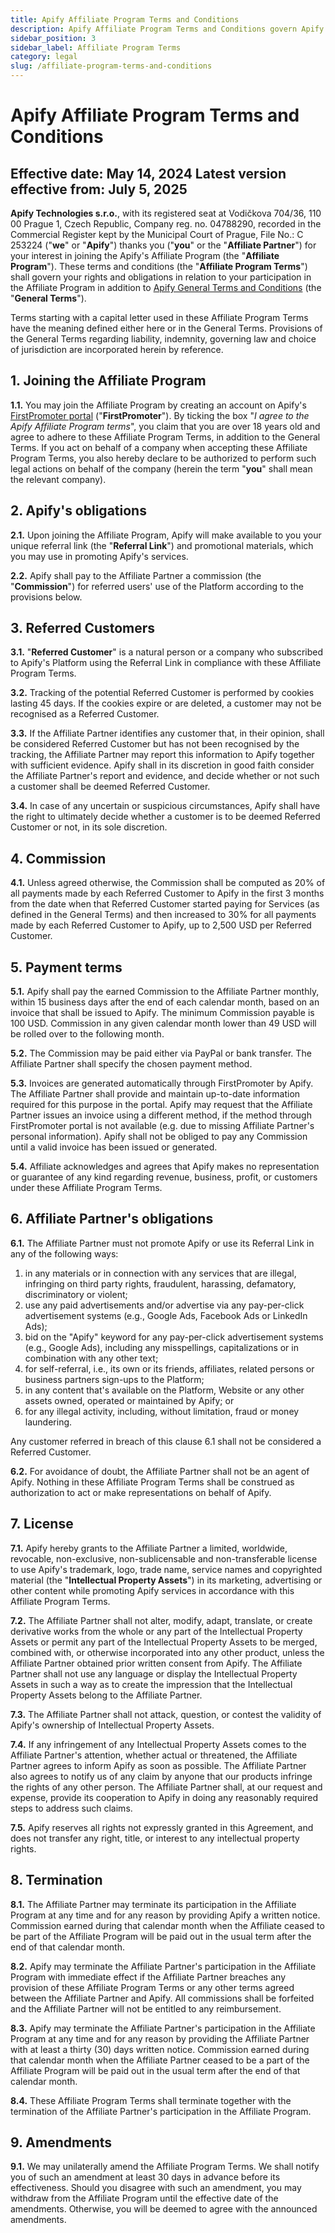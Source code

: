 ```yaml
---
title: Apify Affiliate Program Terms and Conditions
description: Apify Affiliate Program Terms and Conditions govern Apify's affiliate partnership program.
sidebar_position: 3
sidebar_label: Affiliate Program Terms
category: legal
slug: /affiliate-program-terms-and-conditions
---
```


# Apify Affiliate Program Terms and Conditions

<!-- vale off -->

Effective date: May 14, 2024
Latest version effective from: July 5, 2025
---

**Apify Technologies s.r.o.**, with its registered seat at Vodičkova 704/36, 110 00 Prague 1, Czech Republic, Company reg. no. 04788290, recorded in the Commercial Register kept by the Municipal Court of Prague, File No.: C 253224 ("**we**" or "**Apify**") thanks you ("**you**" or the "**Affiliate Partner**") for your interest in joining the Apify's Affiliate Program (the "**Affiliate Program**"). These terms and conditions (the "**Affiliate Program Terms**") shall govern your rights and obligations in relation to your participation in the Affiliate Program in addition to [Apify General Terms and Conditions](general-terms-and-conditions.md) (the "**General Terms**").

Terms starting with a capital letter used in these Affiliate Program Terms have the meaning defined either here or in the General Terms. Provisions of the General Terms regarding liability, indemnity, governing law and choice of jurisdiction are incorporated herein by reference.

## 1. Joining the Affiliate Program

**1.1.** You may join the Affiliate Program by creating an account on Apify's [FirstPromoter portal](https://apify.firstpromoter.com/) ("**FirstPromoter**"). By ticking the box "_I agree to the Apify Affiliate Program terms_", you claim that you are over 18 years old and agree to adhere to these Affiliate Program Terms, in addition to the General Terms. If you act on behalf of a company when accepting these Affiliate Program Terms, you also hereby declare to be authorized to perform such legal actions on behalf of the company (herein the term "**you**" shall mean the relevant company).

## 2. Apify's obligations

**2.1.** Upon joining the Affiliate Program, Apify will make available to you your unique referral link (the "**Referral Link**") and promotional materials, which you may use in promoting Apify's services.

**2.2.** Apify shall pay to the Affiliate Partner a commission (the "**Commission**") for referred users' use of the Platform according to the provisions below.

## 3. Referred Customers

**3.1.** "**Referred Customer**" is a natural person or a company who subscribed to Apify's Platform using the Referral Link in compliance with these Affiliate Program Terms.

**3.2.** Tracking of the potential Referred Customer is performed by cookies lasting 45 days. If the cookies expire or are deleted, a customer may not be recognised as a Referred Customer.

**3.3.** If the Affiliate Partner identifies any customer that, in their opinion, shall be considered Referred Customer but has not been recognised by the tracking, the Affiliate Partner may report this information to Apify together with sufficient evidence. Apify shall in its discretion in good faith consider the Affiliate Partner's report and evidence, and decide whether or not such a customer shall be deemed Referred Customer.

**3.4.** In case of any uncertain or suspicious circumstances, Apify shall have the right to ultimately decide whether a customer is to be deemed Referred Customer or not, in its sole discretion.

## 4. Commission

**4.1.** Unless agreed otherwise, the Commission shall be computed as 20% of all payments made by each Referred Customer to Apify in the first 3 months from the date when that Referred Customer started paying for Services (as defined in the General Terms) and then increased to 30% for all payments made by each Referred Customer to Apify, up to 2,500 USD per Referred Customer.

## 5. Payment terms

**5.1.** Apify shall pay the earned Commission to the Affiliate Partner monthly, within 15 business days after the end of each calendar month, based on an invoice that shall be issued to Apify. The minimum Commission payable is 100 USD. Commission in any given calendar month lower than 49 USD will be rolled over to the following month.

**5.2.** The Commission may be paid either via PayPal or bank transfer. The Affiliate Partner shall specify the chosen payment method.

**5.3.** Invoices are generated automatically through FirstPromoter by Apify. The Affiliate Partner shall provide and maintain up-to-date information required for this purpose in the portal. Apify may request that the Affiliate Partner issues an invoice using a different method, if the method through FirstPromoter portal is not available (e.g. due to missing Affiliate Partner's personal information). Apify shall not be obliged to pay any Commission until a valid invoice has been issued or generated.

**5.4.** Affiliate acknowledges and agrees that Apify makes no representation or guarantee of any kind regarding revenue, business, profit, or customers under these Affiliate Program Terms.

## 6. Affiliate Partner's obligations

**6.1.** The Affiliate Partner must not promote Apify or use its Referral Link in any of the following ways:

1. in any materials or in connection with any services that are illegal, infringing on third party rights, fraudulent, harassing, defamatory, discriminatory or violent;
2. use any paid advertisements and/or advertise via any pay-per-click advertisement systems (e.g., Google Ads, Facebook Ads or LinkedIn Ads);
3. bid on the "Apify" keyword for any pay-per-click advertisement systems (e.g., Google Ads), including any misspellings, capitalizations or in combination with any other text;
4. for self-referral, i.e., its own or its friends, affiliates, related persons or business partners sign-ups to the Platform;
5. in any content that's available on the Platform, Website or any other assets owned, operated or maintained by Apify; or
6. for any illegal activity, including, without limitation, fraud or money laundering.

Any customer referred in breach of this clause 6.1 shall not be considered a Referred Customer.

**6.2.** For avoidance of doubt, the Affiliate Partner shall not be an agent of Apify. Nothing in these Affiliate Program Terms shall be construed as authorization to act or make representations on behalf of Apify.

## 7. License

**7.1.** Apify hereby grants to the Affiliate Partner a limited, worldwide, revocable, non-exclusive, non-sublicensable and non-transferable license to use Apify's trademark, logo, trade name, service names and copyrighted material (the "**Intellectual Property Assets**") in its marketing, advertising or other content while promoting Apify services in accordance with this Affiliate Program Terms.

**7.2.** The Affiliate Partner shall not alter, modify, adapt, translate, or create derivative works from the whole or any part of the Intellectual Property Assets or permit any part of the Intellectual Property Assets to be merged, combined with, or otherwise incorporated into any other product, unless the Affiliate Partner obtained prior written consent from Apify. The Affiliate Partner shall not use any language or display the Intellectual Property Assets in such a way as to create the impression that the Intellectual Property Assets belong to the Affiliate Partner.

**7.3.** The Affiliate Partner shall not attack, question, or contest the validity of Apify's ownership of Intellectual Property Assets.

**7.4.** If any infringement of any Intellectual Property Assets comes to the Affiliate Partner's attention, whether actual or threatened, the Affiliate Partner agrees to inform Apify as soon as possible. The Affiliate Partner also agrees to notify us of any claim by anyone that our products infringe the rights of any other person. The Affiliate Partner shall, at our request and expense, provide its cooperation to Apify in doing any reasonably required steps to address such claims.

**7.5.** Apify reserves all rights not expressly granted in this Agreement, and does not transfer any right, title, or interest to any intellectual property rights.

## 8. Termination

**8.1.** The Affiliate Partner may terminate its participation in the Affiliate Program at any time and for any reason by providing Apify a written notice. Commission earned during that calendar month when the Affiliate ceased to be part of the Affiliate Program will be paid out in the usual term after the end of that calendar month.

**8.2.** Apify may terminate the Affiliate Partner's participation in the Affiliate Program with immediate effect if the Affiliate Partner breaches any provision of these Affiliate Program Terms or any other terms agreed between the Affiliate Partner and Apify. All commissions shall be forfeited and the Affiliate Partner will not be entitled to any reimbursement.

**8.3.** Apify may terminate the Affiliate Partner's participation in the Affiliate Program at any time and for any reason by providing the Affiliate Partner with at least a thirty (30) days written notice. Commission earned during that calendar month when the Affiliate Partner ceased to be a part of the Affiliate Program will be paid out in the usual term after the end of that calendar month.

**8.4.** These Affiliate Program Terms shall terminate together with the termination of the Affiliate Partner's participation in the Affiliate Program.

## 9. Amendments

**9.1.** We may unilaterally amend the Affiliate Program Terms. We shall notify you of such an amendment at least 30 days in advance before its effectiveness. Should you disagree with such an amendment, you may withdraw from the Affiliate Program until the effective date of the amendments. Otherwise, you will be deemed to agree with the announced amendments.
